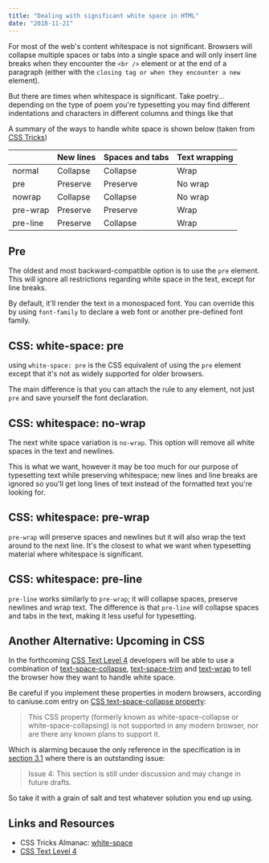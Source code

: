 ```yaml
---
title: "Dealing with significant white space in HTML"
date: "2018-11-21"
---
```


For most of the web's content whitespace is not significant. Browsers will collapse multiple spaces or tabs into a single space and will only insert line breaks when they encounter the `<br />` element or at the end of a paragraph (either with the `closing tag or when they encounter a new` element).

But there are times when whitespace is significant. Take poetry... depending on the type of poem you're typesetting you may find different indentations and characters in different columns and things like that

A summary of the ways to handle white space is shown below (taken from [CSS Tricks](https://css-tricks.com/almanac/properties/w/whitespace/))

|   | New lines | Spaces and tabs | Text wrapping |
| --- | --- | --- | --- |
| normal | Collapse | Collapse | Wrap |
| pre | Preserve | Preserve | No wrap |
| nowrap | Collapse | Collapse | No wrap |
| pre-wrap | Preserve | Preserve | Wrap |
| pre-line | Preserve | Collapse | Wrap |

## Pre

The oldest and most backward-compatible option is to use the `pre` element. This will ignore all restrictions regarding white space in the text, except for line breaks.

By default, it'll render the text in a monospaced font. You can override this by using `font-family` to declare a web font or another pre-defined font family.

## CSS: white-space: pre

using `white-space: pre` is the CSS equivalent of using the `pre` element except that it's not as widely supported for older browsers.

The main difference is that you can attach the rule to any element, not just `pre` and save yourself the font declaration.

## CSS: whitespace: no-wrap

The next white space variation is `no-wrap`. This option will remove all white spaces in the text and newlines.

This is what we want, however it may be too much for our purpose of typesetting text while preserving whitespace; new lines and line breaks are ignored so you'll get long lines of text instead of the formatted text you're looking for.

## CSS: whitespace: pre-wrap

`pre-wrap` will preserve spaces and newlines but it will also wrap the text around to the next line. It's the closest to what we want when typesetting material where whitespace is significant.

## CSS: whitespace: pre-line

`pre-line` works similarly to `pre-wrap`; it will collapse spaces, preserve newlines and wrap text. The difference is that `pre-line` will collapse spaces and tabs in the text, making it less useful for typesetting.

## Another Alternative: Upcoming in CSS

In the forthcoming [CSS Text Level 4](https://www.w3.org/TR/css-text-4/) developers will be able to use a combination of [text-space-collapse](https://www.w3.org/TR/css-text-4/#white-space-collapsing), [text-space-trim](https://www.w3.org/TR/css-text-4/#white-space-trim) and [text-wrap](https://www.w3.org/TR/css-text-4/#text-wrap) to tell the browser how they want to handle white space.

Be careful if you implement these properties in modern browsers, according to caniuse.com entry on [CSS text-space-collapse property](https://caniuse.com/#search=text-space-collapse):

> This CSS property (formerly known as white-space-collapse or white-space-collapsing) is not supported in any modern browser, nor are there any known plans to support it.

Which is alarming because the only reference in the specification is in [section 3.1](https://drafts.csswg.org/css-text-4/#white-space-collapsing) where there is an outstanding issue:

> Issue 4: This section is still under discussion and may change in future drafts.

So take it with a grain of salt and test whatever solution you end up using.

## Links and Resources

- CSS Tricks Almanac: [white-space](https://css-tricks.com/almanac/properties/w/whitespace/)
- [CSS Text Level 4](https://www.w3.org/TR/css-text-4/)
